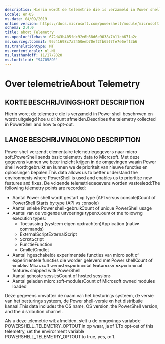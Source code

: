 ```yaml
---
description: Hierin wordt de telemetrie die is verzameld in Power shell beschreven en wordt uitgelegd hoe u dit kunt afmelden.
Locale: en-US
ms.date: 08/09/2019
online version: https://docs.microsoft.com/powershell/module/microsoft.powershell.core/about/about_telemetry?view=powershell-7.2&WT.mc_id=ps-gethelp
schema: 2.0.0
title: about_Telemetry
ms.openlocfilehash: 677d43b405fdc92e6b68d6e903847b11cb671a2c
ms.sourcegitcommit: 95d41698c7a2450eeb70ef2fb6507fe7e6eff3b6
ms.translationtype: MT
ms.contentlocale: nl-NL
ms.lasthandoff: 11/17/2020
ms.locfileid: "94705899"
---
```

# <a name="about-telemetry"></a><span data-ttu-id="a8f5c-103">Over telemetrie</span><span class="sxs-lookup"><span data-stu-id="a8f5c-103">About Telemetry</span></span>

## <a name="short-description"></a><span data-ttu-id="a8f5c-104">KORTE BESCHRIJVING</span><span class="sxs-lookup"><span data-stu-id="a8f5c-104">SHORT DESCRIPTION</span></span>

<span data-ttu-id="a8f5c-105">Hierin wordt de telemetrie die is verzameld in Power shell beschreven en wordt uitgelegd hoe u dit kunt afmelden.</span><span class="sxs-lookup"><span data-stu-id="a8f5c-105">Describes the telemetry collected in PowerShell and how to opt-out.</span></span>

## <a name="long-description"></a><span data-ttu-id="a8f5c-106">LANGE BESCHRIJVING</span><span class="sxs-lookup"><span data-stu-id="a8f5c-106">LONG DESCRIPTION</span></span>

<span data-ttu-id="a8f5c-107">Power shell verzendt elementaire telemetriegegevens naar micro soft.</span><span class="sxs-lookup"><span data-stu-id="a8f5c-107">PowerShell sends basic telemetry data to Microsoft.</span></span>
<span data-ttu-id="a8f5c-108">Met deze gegevens kunnen we beter inzicht krijgen in de omgevingen waarin Power shell wordt gebruikt en kunnen we de prioriteit van nieuwe functies en oplossingen bepalen.</span><span class="sxs-lookup"><span data-stu-id="a8f5c-108">This data allows us to better understand the environments where PowerShell is used and enables us to prioritize new features and fixes.</span></span>
<span data-ttu-id="a8f5c-109">De volgende telemetriegegevens worden vastgelegd:</span><span class="sxs-lookup"><span data-stu-id="a8f5c-109">The following telemetry points are recorded:</span></span>

- <span data-ttu-id="a8f5c-110">Aantal Power shell wordt gestart op type (API versus console)</span><span class="sxs-lookup"><span data-stu-id="a8f5c-110">Count of PowerShell Starts by type (API vs console)</span></span>
- <span data-ttu-id="a8f5c-111">Aantal unieke Power shell-gebruik</span><span class="sxs-lookup"><span data-stu-id="a8f5c-111">Count of unique PowerShell usage</span></span>
- <span data-ttu-id="a8f5c-112">Aantal van de volgende uitvoerings typen:</span><span class="sxs-lookup"><span data-stu-id="a8f5c-112">Count of the following execution types:</span></span>
  - <span data-ttu-id="a8f5c-113">Toepassing (systeem eigen opdrachten)</span><span class="sxs-lookup"><span data-stu-id="a8f5c-113">Application (native commands)</span></span>
  - <span data-ttu-id="a8f5c-114">ExternalScript</span><span class="sxs-lookup"><span data-stu-id="a8f5c-114">ExternalScript</span></span>
  - <span data-ttu-id="a8f5c-115">Script</span><span class="sxs-lookup"><span data-stu-id="a8f5c-115">Script</span></span>
  - <span data-ttu-id="a8f5c-116">Functie</span><span class="sxs-lookup"><span data-stu-id="a8f5c-116">Function</span></span>
  - <span data-ttu-id="a8f5c-117">Cmdlet</span><span class="sxs-lookup"><span data-stu-id="a8f5c-117">Cmdlet</span></span>
- <span data-ttu-id="a8f5c-118">Aantal ingeschakelde experimentele functies van micro soft of experimentele functies die worden geleverd met Power shell</span><span class="sxs-lookup"><span data-stu-id="a8f5c-118">Count of enabled Microsoft owned experimental features or experimental features shipped with PowerShell</span></span>
- <span data-ttu-id="a8f5c-119">Aantal gehoste sessies</span><span class="sxs-lookup"><span data-stu-id="a8f5c-119">Count of hosted sessions</span></span>
- <span data-ttu-id="a8f5c-120">Aantal geladen micro soft-modules</span><span class="sxs-lookup"><span data-stu-id="a8f5c-120">Count of Microsoft owned modules loaded</span></span>

<span data-ttu-id="a8f5c-121">Deze gegevens omvatten de naam van het besturings systeem, de versie van het besturings systeem, de Power shell-versie en het distributie kanaal.</span><span class="sxs-lookup"><span data-stu-id="a8f5c-121">This data includes the OS name, OS version, the PowerShell version, and the distribution channel.</span></span>

<span data-ttu-id="a8f5c-122">Als u deze telemetrie wilt afmelden, stelt u de omgevings variabele POWERSHELL_TELEMETRY_OPTOUT in op waar, ja of 1.</span><span class="sxs-lookup"><span data-stu-id="a8f5c-122">To opt-out of this telemetry, set the environment variable POWERSHELL_TELEMETRY_OPTOUT to true, yes, or 1.</span></span>

